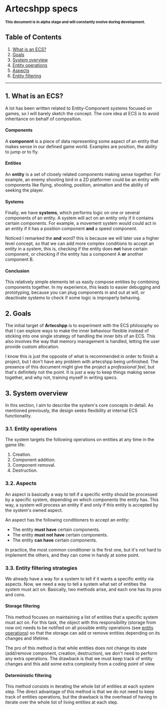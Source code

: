 # Artecshpp specs

<small>**This document is in alpha stage and will constantly evolve during development.**</small>

## Table of Contents

1. [What is an ECS?](#1-what-is-an-ecs)
2. [Goals](#2-goals)
3. [System overview](#3-system-overview)
  1. [Entity operations](#3-1-entity-operations)
  2. [Aspects](#3-2-aspects)
  3. [Entity filtering](#3-3-entity-filtering)


---

## 1. What is an ECS?

A lot has been written related to Entity-Component systems focused on games, so I will barely sketch the concept. The core idea at ECS is to avoid inheritance on behalf of composition.

#### Components
A **component** is a piece of data representing some aspect of an entity that makes sense in our defined game world. Examples are position, the ability to jump or to fly.

#### Entities
An **entity** is a set of closely related components making sense together. For example, an enemy shooting bird in a 2D platformer could be an entity with components like flying, shooting, position, animation and the ability of seeking the player.  

#### Systems
Finally, we have **systems**, which performs logic on one or several components of an entity. A system will act on an entity only if it contains certain components. For example, a movement system would could act in an entity if it has a position component **and** a speed component.

Noticed I remarked the **and** word? this is because we will later use a higher level concept, so that we can add more complex conditions to accept an entity in a system, this is, checking if the entity does **not** have certain component, or checking if the entity has a component A **or** another component B.

#### Conclusion

This relatively simple elements let us easily compose entities by combining components together. In my experience, this leads to easier debugging and prototyping, because you can plug components in and out at will, or deactivate systems to check if some logic is improperly behaving.

## 2. Goals

The initial target of **Artecshpp** is to experiment with the ECS philosophy so that I can explore ways to make the inner behaviour flexible instead of sticking into one single strategy of handling the inner bits of an ECS. This also involves the way that memory management is handled, letting the user provide custom allocation.

I know this is just the opposite of what is recommended in order to finish a project, but I don't have any problem with artecshpp being unfinished. The presence of this document might give the project a *professional feel*, but that's definitely not the point. It is just a way to keep things making sense together, and why not, training myself in writing specs.

## 3. System overview

In this section, I aim to describe the system's core concepts in detail. As mentioned previously, the design seeks flexibility at internal ECS functionality.

### 3.1. Entity operations

The system targets the following operations on entities at any time in the game life:

1. Creation.
2. Component addition.
3. Component removal.
4. Destruction.

### 3.2. Aspects

An aspect is basically a way to tell if a specific entity should be processed by a specific system, depending on which components the entity has. This way, a system will process an entity if and only if this entity is accepted by the system's owned aspect.

An aspect has the following conditioners to accept an entity:

* The entity **must have** certain components.
* The entity **must not have** certain components.
* The entity **can have** certain components.

In practice, the most common conditioner is the first one, but it's not hard to implement the others, and they can come in handy at some point.

### 3.3. Entity filtering strategies

We already have a way for a system to tell if it wants a specific entity via aspects. Now, we need a way to tell a system what set of entities the system must act on. Basically, two methods arise, and each one has its pros and cons.

#### Storage filtering

This method focuses on maintaining a list of entities that a specific system must act on. For this task, the object with this responsibility (storage from now on) needs to be notified on all possible entity operations (see [entity operations](#3-1-entity-operations)) so that the storage can add or remove entities depending on its changes and lifetime.

The pro of this method is that while entities does not change its state (add/remove component, creation, destruction), we don't need to perform any extra operations. The drawback is that we must keep track of entity changes and this add some extra complexity from a coding point of view.

#### Deterministic filtering

This method consists in iterating the whole list of entities at each system step. The direct advantage of this method is that we do not need to keep track of entities operations, but the drawback is the overhead of having to iterate over the whole list of living entities at each step.
